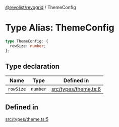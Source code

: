 [@revolist/revogrid](README.md) / ThemeConfig

# Type Alias: ThemeConfig

```ts
type ThemeConfig: {
  rowSize: number;
};
```

## Type declaration

| Name | Type | Defined in |
| ------ | ------ | ------ |
| `rowSize` | `number` | [src/types/theme.ts:6](https://github.com/revolist/revogrid/blob/ad41fd58f9a9de46c1cfbe02ca82c22180ee685c/src/types/theme.ts#L6) |

## Defined in

[src/types/theme.ts:5](https://github.com/revolist/revogrid/blob/ad41fd58f9a9de46c1cfbe02ca82c22180ee685c/src/types/theme.ts#L5)
